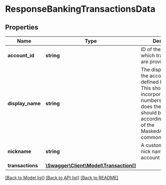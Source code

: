 # ResponseBankingTransactionsData

## Properties
Name | Type | Description | Notes
------------ | ------------- | ------------- | -------------
**account_id** | **string** | ID of the account for which transactions are provided | [optional] 
**display_name** | **string** | The display name of the account as defined by the bank.  This should not incorporate account numbers or PANs.  If it does the values should be masked according to the rules of the MaskedAccountString common type. | [optional] 
**nickname** | **string** | A customer supplied nick name for the account | [optional] 
**transactions** | [**\Swagger\Client\Model\Transaction[]**](Transaction.md) |  | [optional] 

[[Back to Model list]](../README.md#documentation-for-models) [[Back to API list]](../README.md#documentation-for-api-endpoints) [[Back to README]](../README.md)


